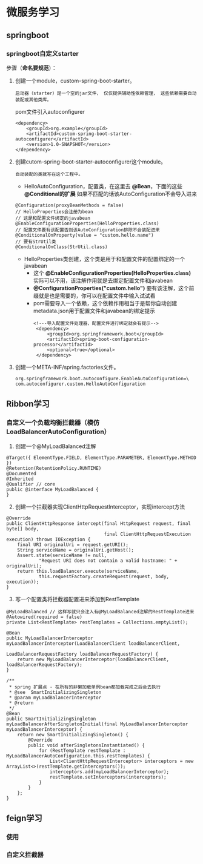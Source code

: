 # 微服务学习
## springboot
### springboot自定义starter
步骤（**命名要规范**）：
1. 创建一个module，custom-spring-boot-starter。
   ```
   启动器（starter）是一个空的jar文件， 仅仅提供辅助性依赖管理， 这些依赖需要自动装配或其他类库。
   ```
   pom文件引入autoconfigurer
    ```
   <dependency>
        <groupId>org.example</groupId>
        <artifactId>custom-spring-boot-starter-autoconfigurer</artifactId>
        <version>1.0-SNAPSHOT</version>
    </dependency>
    ```
2. 创建cutom-spring-boot-starter-autoconfigurer这个module。
    ```
    自动装配的类就写在这个工程中。
    ```
    - HelloAutoConfiguration，配置类，在这里去 **@Bean**，下面的这些 **@Conditional的扩展** 如果不匹配的话该AutoConfiguration不会导入进来
    ```
   @Configuration(proxyBeanMethods = false)
    // HelloProperties会注册为bean
    // 这是和配置文件绑定的javabean
    @EnableConfigurationProperties(HelloProperties.class)
    // 配置文件要有该配置否则该AutoConfiguration排除不会装配进来
    @ConditionalOnProperty(value = "custom.hello.name")
    // 要有StrUtil类
    @ConditionalOnClass(StrUtil.class)
   ```
   - HelloProperties类创建，这个类是用于和配置文件的配置绑定的一个javabean
     - 这个 **@EnableConfigurationProperties(HelloProperties.class)** 实际可以不用，该注解作用就是去绑定配置文件和javabean
     - **@ConfigurationProperties("custom.hello")** 要有该注解，这个前缀就是也是需要的，你可以在配置文件中输入试试看
     - pom需要导入一个依赖，这个依赖作用相当于是帮你自动创建metadata.json用于配置文件和javabean的绑定提示
       ```
       <!--‐导入配置文件处理器，配置文件进行绑定就会有提示-->
        <dependency>
            <groupId>org.springframework.boot</groupId>
            <artifactId>spring-boot-configuration-processor</artifactId>
            <optional>true</optional>
        </dependency>
        ```
3. 创建一个META-INF/spring.factories文件。
    ```
    org.springframework.boot.autoconfigure.EnableAutoConfiguration=\
    com.autoconfigurer.custom.HelloAutoConfiguration
    ```

## Ribbon学习
### 自定义一个负载均衡拦截器（模仿LoadBalancerAutoConfiguration）
1. 创建一个@MyLoadBalanced注解
```
@Target({ ElementType.FIELD, ElementType.PARAMETER, ElementType.METHOD })
@Retention(RetentionPolicy.RUNTIME)
@Documented
@Inherited
@Qualifier // core
public @interface MyLoadBalanced {
}
```
2. 创建一个拦截器实现ClientHttpRequestInterceptor，实现intercept方法
```
@Override
public ClientHttpResponse intercept(final HttpRequest request, final byte[] body,
                                    final ClientHttpRequestExecution execution) throws IOException {
    final URI originalUri = request.getURI();
    String serviceName = originalUri.getHost();
    Assert.state(serviceName != null,
            "Request URI does not contain a valid hostname: " + originalUri);
    return this.loadBalancer.execute(serviceName,
            this.requestFactory.createRequest(request, body, execution));
}
```
3. 写一个配置类将拦截器配置进来添加到RestTemplate
```
@MyLoadBalanced // 这样写就只会注入有@MyLoadBalanced注解的RestTemplate进来
@Autowired(required = false)
private List<RestTemplate> restTemplates = Collections.emptyList();

@Bean
public MyLoadBalancerInterceptor myLoadBalancerInterceptor(LoadBalancerClient loadBalancerClient,
                                                           LoadBalancerRequestFactory loadBalancerRequestFactory) {
    return new MyLoadBalancerInterceptor(loadBalancerClient, loadBalancerRequestFactory);
}

/**
 * spring 扩展点 - 在所有的非懒加载单例bean都加载完成之后会去执行
 * @see  SmartInitializingSingleton
 * @param myLoadBalancerInterceptor
 * @return
 */
@Bean
public SmartInitializingSingleton myLoadBalancerAfterSingletonInitial(final MyLoadBalancerInterceptor myLoadBalancerInterceptor) {
    return new SmartInitializingSingleton() {
        @Override
        public void afterSingletonsInstantiated() {
            for (RestTemplate restTemplate : MyLoadBalancerAutoConfiguration.this.restTemplates) {
                List<ClientHttpRequestInterceptor> interceptors = new ArrayList<>(restTemplate.getInterceptors());
                interceptors.add(myLoadBalancerInterceptor);
                restTemplate.setInterceptors(interceptors);
            }
        }
    };
}
```

## feign学习
### 使用

### 自定义拦截器